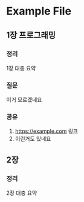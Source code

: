 # Example File

## 1장 프로그래밍

### 정리

1장 대충 요약

### 질문

이거 모르겠네요

### 공유

1. https://example.com 링크
2. 이런거도 있네요

## 2장

### 정리

2장 대충 요약
